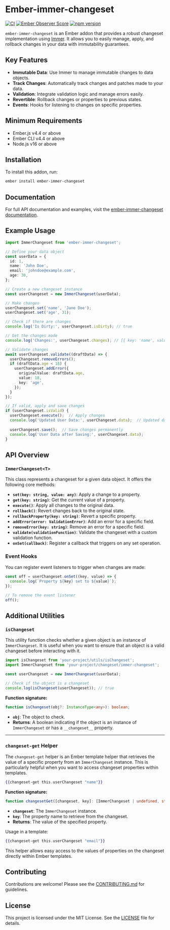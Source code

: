# Ember-immer-changeset

[![CI](https://github.com/TRIPTYK/ember-immer-changeset/actions/workflows/ci.yml/badge.svg)](https://github.com/TRIPTYK/ember-immer-changeset/actions/workflows/ci.yml)
[![Ember Observer Score](https://emberobserver.com/badges/ember-immer-changeset.svg)](https://emberobserver.com/addons/ember-immer-changeset)
[![npm version](https://badge.fury.io/js/ember-immer-changeset.svg)](https://badge.fury.io/js/ember-immer-changeset)

`ember-immer-changeset` is an Ember addon that provides a robust changeset implementation using [Immer](https://immerjs.github.io/immer/). It allows you to easily manage, apply, and rollback changes in your data with immutability guarantees.

## Key Features

- **Immutable Data**: Use Immer to manage immutable changes to data objects.
- **Track Changes**: Automatically track changes and patches made to your data.
- **Validation**: Integrate validation logic and manage errors easily.
- **Revertible**: Rollback changes or properties to previous states.
- **Events**: Hooks for listening to changes on specific properties.

## Minimum Requirements

- Ember.js v4.4 or above
- Ember CLI v4.4 or above
- Node.js v16 or above

## Installation

To install this addon, run:

```bash
ember install ember-immer-changeset
```

## Documentation

For full API documentation and examples, visit the [ember-immer-changeset documentation](https://triptyk.github.io/ember-immer-changeset/).

## Example Usage

```ts
import ImmerChangeset from 'ember-immer-changeset';

// Define your data object
const userData = {
  id: 1,
  name: 'John Doe',
  email: 'johndoe@example.com',
  age: 30,
};

// Create a new changeset instance
const userChangeset = new ImmerChangeset(userData);

// Make changes
userChangeset.set('name', 'Jane Doe');
userChangeset.set('age', 31);

// Check if there are changes
console.log('Is Dirty:', userChangeset.isDirty); // true

// Get the changes made
console.log('Changes:', userChangeset.changes); // [{ key: 'name', value: 'Jane Doe' }, { key: 'age', value: 31 }]

// Validate changes
await userChangeset.validate((draftData) => {
  userChangeset.removeErrors();
  if (draftData.age < 18) {
    userChangeset.addError({
      originalValue: draftData.age,
      value: 18,
      key: 'age',
    });
  }
});

// If valid, apply and save changes
if (userChangeset.isValid) {
  userChangeset.execute();  // Apply changes
  console.log('Updated User Data:', userChangeset.data);  // Updated data
  
  userChangeset.save();  // Save changes permanently
  console.log('User Data after Saving:', userChangeset.data);
}
```

## API Overview

### `ImmerChangeset<T>`

This class represents a changeset for a given data object. It offers the following core methods:

- **`set(key: string, value: any)`**: Apply a change to a property.
- **`get(key: string)`**: Get the current value of a property.
- **`execute()`**: Apply all changes to the original data.
- **`rollback()`**: Revert changes back to the original state.
- **`rollbackProperty(key: string)`**: Revert a specific property.
- **`addError(error: ValidationError)`**: Add an error for a specific field.
- **`removeError(key: string)`**: Remove an error for a specific field.
- **`validate(validationFunction)`**: Validate the changeset with a custom validation function.
- **`onSet(callback)`**: Register a callback that triggers on any set operation.

### Event Hooks

You can register event listeners to trigger when changes are made:

```ts
const off = userChangeset.onSet((key, value) => {
  console.log(`Property ${key} set to ${value}`);
});

// To remove the event listener
off();
```

## Additional Utilities

### `isChangeset`

This utility function checks whether a given object is an instance of `ImmerChangeset`. It is useful when you want to ensure that an object is a valid changeset before interacting with it.

```ts
import isChangeset from 'your-project/utils/isChangeset';
import ImmerChangeset from 'your-project/changeset/immer-changeset';

const userChangeset = new ImmerChangeset(userData);

// Check if the object is a changeset
console.log(isChangeset(userChangeset)); // true
```

**Function signature:**

```ts
function isChangeset(obj?: InstanceType<any>): boolean;
```

- **`obj`**: The object to check.
- **Returns**: A boolean indicating if the object is an instance of `ImmerChangeset` or has a `__changeset__` property.

---

### `changeset-get` Helper

The `changeset-get` helper is an Ember template helper that retrieves the value of a specific property from an `ImmerChangeset` instance. This is particularly helpful when you want to access changeset properties within templates.

```hbs
{{changeset-get this.userChangeset "name"}}
```

**Function signature:**

```ts
function changesetGet([changeset, key]: [ImmerChangeset | undefined, string]): any;
```

- **`changeset`**: The `ImmerChangeset` instance.
- **`key`**: The property name to retrieve from the changeset.
- **Returns**: The value of the specified property.

Usage in a template:

```hbs
{{changeset-get this.userChangeset "email"}}
```

This helper allows easy access to the values of properties on the changeset directly within Ember templates.

## Contributing

Contributions are welcome! Please see the [CONTRIBUTING.md](https://github.com/TRIPTYK/ember-immer-changeset/blob/main/CONTRIBUTING.md) for guidelines.

## License

This project is licensed under the MIT License. See the [LICENSE](https://github.com/TRIPTYK/ember-immer-changeset/blob/main/LICENSE) file for details.
